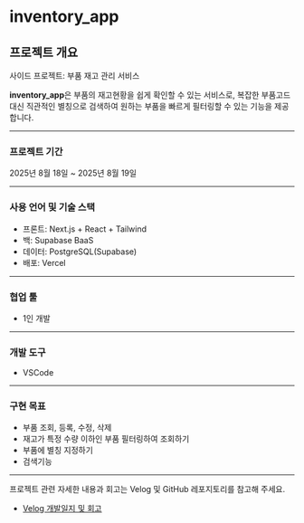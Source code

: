# inventory_app

## 프로젝트 개요

사이드 프로젝트: 부품 재고 관리 서비스

**inventory_app**은 부품의 재고현황을 쉽게 확인할 수 있는 서비스로, 복잡한 부품고드 대신 직관적인 별칭으로 검색하여 원하는 부품을 빠르게 필터링할 수 있는 기능을 제공합니다.

---

### 프로젝트 기간

2025년 8월 18일 ~ 2025년 8월 19일

---

### 사용 언어 및 기술 스택
- 프론트: Next.js + React + Tailwind
- 백: Supabase BaaS
- 데이터: PostgreSQL(Supabase)
- 배포: Vercel

---

### 협업 툴

- 1인 개발

---

### 개발 도구

 - VSCode
---

### 구현 목표

- 부품 조회, 등록, 수정, 삭제
- 재고가 특정 수량 이하인 부품 필터링하여 조회하기
- 부품에 별칭 지정하기
- 검색기능
---

프로젝트 관련 자세한 내용과 회고는 Velog 및 GitHub 레포지토리를 참고해 주세요.
- [Velog 개발일지 및 회고](https://velog.io/@seoha1ae/%EC%82%AC%EC%9D%B4%EB%93%9C-%ED%94%84%EB%A1%9C%EC%A0%9D%ED%8A%B8-lunchbot)

